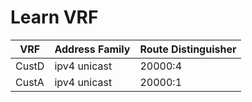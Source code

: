 
# Learn VRF
| VRF | Address Family | Route Distinguisher |
| --- | -------------- | ------------------- |
| CustD | ipv4 unicast | 20000:4 |
| CustA | ipv4 unicast | 20000:1 |